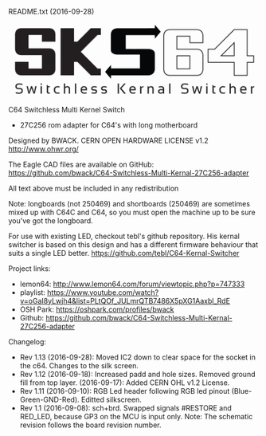 README.txt (2016-09-28)

![logo](User&#32;Guide/SKS64-Logos-Ver2.png)

C64 Switchless Multi Kernel Switch
- 27C256 rom adapter for C64's with long motherboard

Designed by BWACK.
CERN OPEN HARDWARE LICENSE v1.2
http://www.ohwr.org/

The Eagle CAD files are available on GitHub:
https://github.com/bwack/C64-Switchless-Multi-Kernal-27C256-adapter

All text above must be included in any redistribution

Note: longboards (not 250469) and shortboards (250469) are sometimes mixed up with C64C and C64, so you must open the machine up to be sure you've got the longboard.

For use with existing LED, checkout tebl's github repository. His kernal switcher is based on this design and has a different firmware behaviour that suits a single LED better.
https://github.com/tebl/C64-Kernal-Switcher

Project links:
- lemon64:  http://www.lemon64.com/forum/viewtopic.php?p=747333
- playlist: https://www.youtube.com/watch?v=oGaI8yLwjh4&list=PLtQOf_JULmrQTB7486X5pXG1Aaxbl_RdE
- OSH Park: https://oshpark.com/profiles/bwack
- Github:   https://github.com/bwack/C64-Switchless-Multi-Kernal-27C256-adapter

Changelog:
- Rev 1.13 (2016-09-28): Moved IC2 down to clear space for the socket in the c64.
                       Changes to the silk screen.
- Rev 1.12 (2016-09-18): Increased padd and hole sizes. Removed ground fill from top layer.
         (2016-09-17): Added CERN OHL v1.2 License.
- Rev 1.11 (2016-09-10): RGB Led header following RGB led pinout (Blue-Green-GND-Red).
                       Editted silkscreen.
- Rev 1.1  (2016-09-08): sch+brd. Swapped signals #RESTORE and RED_LED, because GP3 on the
                       MCU is input only.
Note: The schematic revision follows the board revision number.
